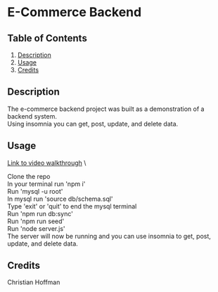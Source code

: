 # E-Commerce Backend

## Table of Contents
  1. [Description](#description)
  2. [Usage](#usage)
  3. [Credits](#credits)

## Description
The e-commerce backend project was built as a demonstration of a backend system. \
Using insomnia you can get, post, update, and delete data.

## Usage
[Link to video walkthrough](https://drive.google.com/file/d/1bAfU5DVV-USHabKlclz3S2M066DsTRSi/view?usp=sharing) \

Clone the repo \
In your terminal run 'npm i' \
Run 'mysql -u root' \
In mysql run 'source db/schema.sql' \
Type 'exit' or 'quit' to end the mysql terminal \
Run 'npm run db:sync' \
Run 'npm run seed' \
Run 'node server.js' \
The server will now be running and you can use insomnia to get, post, update, and delete data.

## Credits
Christian Hoffman
